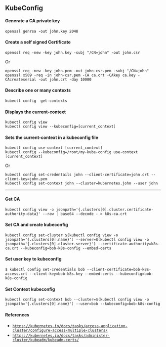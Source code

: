 ## KubeConfig

#### Generate a CA private key
```
openssl genrsa -out john.key 2048
```

#### Create a self signed Certificate
```
openssl req -new -key john.key -subj "/CN=john" -out john.csr
```
Or
```
openssl req -new -key john.pem -out john-csr.pem -subj "/CN=john"
openssl x509 -req -in john-csr.pem -CA ca.crt -CAkey ca.key -CAcreateserial -out john.crt -day 10000
```

#### Describe one or many contexts
```
kubectl config  get-contexts
```

#### Displays the current-context
```
kubectl config view
kubectl config view --kubeconfig=[current_context]
```

#### Sets the current-context in a kubeconfig file
```
kubectl config use-context [current_context]
kubectl config --kubeconfig=/root/my-kube-config use-context [current_context]
```
Or
```
kubectl config set-credentails john --client-certificate=john.crt --client-key=john.pem
kubectl config set-context john --cluster=kubernetes.john --user john
```
---
#### Get CA
```
kubectl config view -o jsonpath='{.clusters[0].cluster.certificate-authority-data}' --raw | base64 --decode - > k8s-ca.crt
```

#### Set CA and create kubeconfig
```
kubectl config set-cluster $(kubectl config view -o jsonpath='{.clusters[0].name}') --server=$(kubectl config view -o jsonpath='{.clusters[0].cluster.server}') --certificate-authority=k8s-ca.crt --kubeconfig=bob-k8s-config --embed-certs
```

#### Set user key to kubeconfig
```
$ kubectl config set-credentials bob --client-certificate=bob-k8s-access.crt --client-key=bob-k8s.key --embed-certs --kubeconfig=bob-k8s-config
```

#### Set Context kubeconfig
```
kubectl config set-context bob --cluster=$(kubectl config view -o jsonpath='{.clusters[0].name}') --user=bob --kubeconfig=bob-k8s-config
```

#### References
- [`https://kubernetes.io/docs/tasks/access-application-cluster/configure-access-multiple-clusters/`](https://kubernetes.io/docs/tasks/access-application-cluster/configure-access-multiple-clusters/)
- [`https://kubernetes.io/docs/tasks/administer-cluster/kubeadm/kubeadm-certs/`](https://kubernetes.io/docs/tasks/administer-cluster/kubeadm/kubeadm-certs/)
